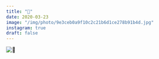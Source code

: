 ```yaml
---
title: "🐂"
date: 2020-03-23
image: "/img/photo/9e3ceb0a9f10c2c21b6d1ce278b91b4d.jpg"
instagram: true
draft: false
---
```


![🐂](/img/photo/9e3ceb0a9f10c2c21b6d1ce278b91b4d.jpg)
